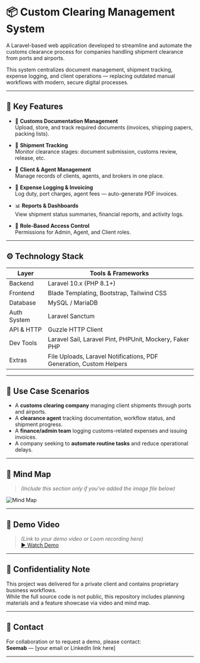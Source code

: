 # 📦 Custom Clearing Management System

A Laravel-based web application developed to streamline and automate the customs clearance process for companies handling shipment clearance from ports and airports.

This system centralizes document management, shipment tracking, expense logging, and client operations — replacing outdated manual workflows with modern, secure digital processes.

---

## 🌟 Key Features

- 📁 **Customs Documentation Management**  
  Upload, store, and track required documents (invoices, shipping papers, packing lists).

- 🚢 **Shipment Tracking**  
  Monitor clearance stages: document submission, customs review, release, etc.

- 👥 **Client & Agent Management**  
  Manage records of clients, agents, and brokers in one place.

- 💸 **Expense Logging & Invoicing**  
  Log duty, port charges, agent fees — auto-generate PDF invoices.

- 📊 **Reports & Dashboards**  
  View shipment status summaries, financial reports, and activity logs.

- 🔐 **Role-Based Access Control**  
  Permissions for Admin, Agent, and Client roles.

---

## ⚙️ Technology Stack

| Layer         | Tools & Frameworks                                      |
|---------------|----------------------------------------------------------|
| Backend       | Laravel 10.x (PHP 8.1+)                                   |
| Frontend      | Blade Templating, Bootstrap, Tailwind CSS                 |
| Database      | MySQL / MariaDB                                           |
| Auth System   | Laravel Sanctum                                           |
| API & HTTP    | Guzzle HTTP Client                                        |
| Dev Tools     | Laravel Sail, Laravel Pint, PHPUnit, Mockery, Faker PHP  |
| Extras        | File Uploads, Laravel Notifications, PDF Generation, Custom Helpers |

---

## 📌 Use Case Scenarios

- A **customs clearing company** managing client shipments through ports and airports.
- A **clearance agent** tracking documentation, workflow status, and shipment progress.
- A **finance/admin team** logging customs-related expenses and issuing invoices.
- A company seeking to **automate routine tasks** and reduce operational delays.

---

## 🧠 Mind Map

> *(Include this section only if you've added the image file below)*

![Mind Map](docs/mindmap.png)

---

## 🎥 Demo Video

> *(Link to your demo video or Loom recording here)*  
[▶️ Watch Demo](https://your-demo-video-link.com)

---

## 🔐 Confidentiality Note

This project was delivered for a private client and contains proprietary business workflows.  
While the full source code is not public, this repository includes planning materials and a feature showcase via video and mind map.

---

## 📎 Contact

For collaboration or to request a demo, please contact:  
**Seemab** — [your email or LinkedIn link here]

---

